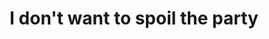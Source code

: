 ---
ee_id: '38'
site: '1'
type: '2'
long_id: 2007-020 I don't want to spoil the party
url: 2007-020-i-dont-want-to-spoil-the-party
year: '2007'
medium: Video
commission:
add_credit:
dims:
pitch: "<p>​Beatles 1st US press conference with an additional laser porter between
  Paul's eyes.</p>"
ps:
live_url:
related:
title: I don't want to spoil the party
youtube:
imgs: "{filedir_1}spoil-party-2007-020-install-database-ih_1.jpg"
subheading:
year2: '2007'
download:
add_credits:
related_code:
! '':
layout: things-i-made
---